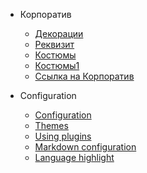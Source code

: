 * Корпоратив
  * [Декорации](guide.md)
  * [Реквизит](more-pages.md)
  * [Костюмы](custom-navbar.md)
  * [Костюмы1](test/guide1.md "The greatest guide in the world")
  * [Ссылка на Корпоратив](perfomances/korporativ/)

* Configuration
  * [Configuration](configuration.md)
  * [Themes](themes.md)
  * [Using plugins](plugins.md)
  * [Markdown configuration](markdown.md)
  * [Language highlight](language-highlight.md)